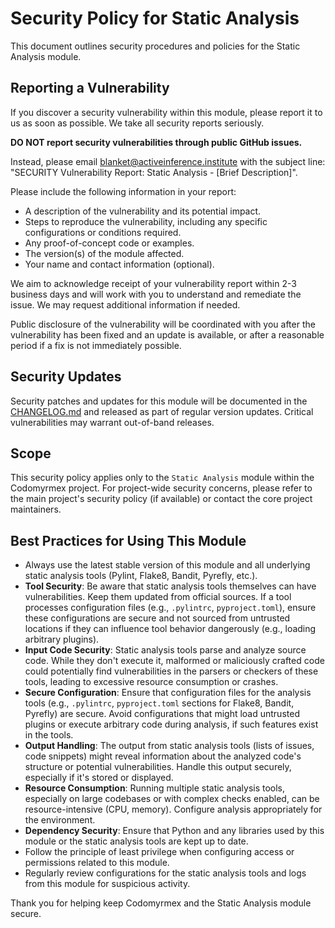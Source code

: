 # Security Policy for Static Analysis

This document outlines security procedures and policies for the Static Analysis module.

## Reporting a Vulnerability

If you discover a security vulnerability within this module, please report it to us as soon as possible.
We take all security reports seriously.

**DO NOT report security vulnerabilities through public GitHub issues.**

Instead, please email blanket@activeinference.institute with the subject line: "SECURITY Vulnerability Report: Static Analysis - [Brief Description]".

Please include the following information in your report:

- A description of the vulnerability and its potential impact.
- Steps to reproduce the vulnerability, including any specific configurations or conditions required.
- Any proof-of-concept code or examples.
- The version(s) of the module affected.
- Your name and contact information (optional).

We aim to acknowledge receipt of your vulnerability report within 2-3 business days and will work with you to understand and remediate the issue. We may request additional information if needed.

Public disclosure of the vulnerability will be coordinated with you after the vulnerability has been fixed and an update is available, or after a reasonable period if a fix is not immediately possible.

## Security Updates

Security patches and updates for this module will be documented in the [CHANGELOG.md](./CHANGELOG.md) and released as part of regular version updates. Critical vulnerabilities may warrant out-of-band releases.

## Scope

This security policy applies only to the `Static Analysis` module within the Codomyrmex project. For project-wide security concerns, please refer to the main project's security policy (if available) or contact the core project maintainers.

## Best Practices for Using This Module

- Always use the latest stable version of this module and all underlying static analysis tools (Pylint, Flake8, Bandit, Pyrefly, etc.).
- **Tool Security**: Be aware that static analysis tools themselves can have vulnerabilities. Keep them updated from official sources. If a tool processes configuration files (e.g., `.pylintrc`, `pyproject.toml`), ensure these configurations are secure and not sourced from untrusted locations if they can influence tool behavior dangerously (e.g., loading arbitrary plugins).
- **Input Code Security**: Static analysis tools parse and analyze source code. While they don't execute it, malformed or maliciously crafted code could potentially find vulnerabilities in the parsers or checkers of these tools, leading to excessive resource consumption or crashes.
- **Secure Configuration**: Ensure that configuration files for the analysis tools (e.g., `.pylintrc`, `pyproject.toml` sections for Flake8, Bandit, Pyrefly) are secure. Avoid configurations that might load untrusted plugins or execute arbitrary code during analysis, if such features exist in the tools.
- **Output Handling**: The output from static analysis tools (lists of issues, code snippets) might reveal information about the analyzed code's structure or potential vulnerabilities. Handle this output securely, especially if it's stored or displayed.
- **Resource Consumption**: Running multiple static analysis tools, especially on large codebases or with complex checks enabled, can be resource-intensive (CPU, memory). Configure analysis appropriately for the environment.
- **Dependency Security**: Ensure that Python and any libraries used by this module or the static analysis tools are kept up to date.
- Follow the principle of least privilege when configuring access or permissions related to this module.
- Regularly review configurations for the static analysis tools and logs from this module for suspicious activity.

Thank you for helping keep Codomyrmex and the Static Analysis module secure. 
